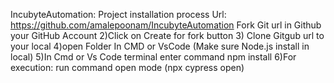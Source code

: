 
IncubyteAutomation: Project installation process
Url: https://github.com/amalepoonam/IncubyteAutomation
Fork Git url in Github your GitHub Account
2)Click on Create for fork button
3) Clone Gitgub url to your local
4)open Folder In CMD or VsCode (Make sure Node.js install in local)
5)In Cmd or Vs Code terminal enter command 
npm install 
6)For execution: run command open mode (npx cypress open) 
